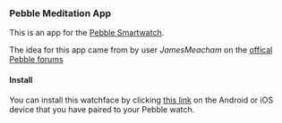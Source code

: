 ### Pebble Meditation App

This is an app for the [Pebble Smartwatch][1]. 

The idea for this app came from by user *JamesMeacham* on the [offical Pebble forums][2]

#### Install

You can install this watchface by clicking [this link][3] on the Android or iOS device that you have paired to your Pebble watch.

[1]: http://getpebble.com
[2]: http://forums.getpebble.com/discussion/5973/app-idea-meditation-timer
[3]: http://builder.pblweb.com.s3.amazonaws.com/0815819a-f8a1-4b20-b412-741d63aaffd4/build.pbw
